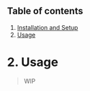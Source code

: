 ## Table of contents

1. [Installation and Setup](1.Installation-and-Setup.md)
2. [Usage](2.Usage.md)

# 2. Usage

> WIP
